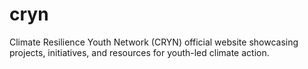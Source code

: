 # cryn
Climate Resilience Youth Network (CRYN) official website showcasing projects, initiatives, and resources for youth-led climate action.
